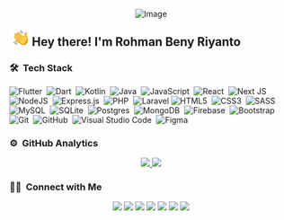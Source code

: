 <p align="center">
    <img src="https://user-images.githubusercontent.com/72520643/151448156-fe97b000-460f-4a96-9d78-8c7344d89083.png" alt="Image" width="400" />
</p>

<img alt="Night Coding" src="./assets/Hand%20Wave.gif" width='40' align="left"/><h2>Hey there! I'm Rohman Beny Riyanto</h2>

<!-- ## 👋 &nbsp;Hey there! I'm Rohman Beny Riyanto -->

### 🛠 &nbsp;Tech Stack

![Flutter](https://img.shields.io/badge/Flutter-%2302569B.svg?style=for-the-badge&logo=Flutter&logoColor=white)&nbsp;
![Dart](https://img.shields.io/badge/dart-%230175C2.svg?style=for-the-badge&logo=dart&logoColor=white)&nbsp;
![Kotlin](https://img.shields.io/badge/kotlin-%237F52FF.svg?style=for-the-badge&logo=kotlin&logoColor=white)&nbsp;
![Java](https://img.shields.io/badge/java-%23ED8B00.svg?style=for-the-badge&logo=java&logoColor=white)&nbsp;
![JavaScript](https://img.shields.io/badge/javascript-%23323330.svg?style=for-the-badge&logo=javascript&logoColor=%23F7DF1E)&nbsp;
![React](https://img.shields.io/badge/react-%2320232a.svg?style=for-the-badge&logo=react&logoColor=%2361DAFB)&nbsp;
![Next JS](https://img.shields.io/badge/Next-black?style=for-the-badge&logo=next.js&logoColor=white)&nbsp;
![NodeJS](https://img.shields.io/badge/node.js-6DA55F?style=for-the-badge&logo=node.js&logoColor=white)&nbsp;
![Express.js](https://img.shields.io/badge/express.js-%23404d59.svg?style=for-the-badge&logo=express&logoColor=%2361DAFB)&nbsp;
![PHP](https://img.shields.io/badge/php-%23777BB4.svg?style=for-the-badge&logo=php&logoColor=white)&nbsp;
![Laravel](https://img.shields.io/badge/laravel-%23FF2D20.svg?style=for-the-badge&logo=laravel&logoColor=white)
![HTML5](https://img.shields.io/badge/html5-%23E34F26.svg?style=for-the-badge&logo=html5&logoColor=white)&nbsp;
![CSS3](https://img.shields.io/badge/css3-%231572B6.svg?style=for-the-badge&logo=css3&logoColor=white)&nbsp;
![SASS](https://img.shields.io/badge/SASS-hotpink.svg?style=for-the-badge&logo=SASS&logoColor=white)&nbsp;
![MySQL](https://img.shields.io/badge/mysql-%2300f.svg?style=for-the-badge&logo=mysql&logoColor=white)&nbsp;
![SQLite](https://img.shields.io/badge/sqlite-%2307405e.svg?style=for-the-badge&logo=sqlite&logoColor=white)&nbsp;
![Postgres](https://img.shields.io/badge/postgres-%23316192.svg?style=for-the-badge&logo=postgresql&logoColor=white)&nbsp;
![MongoDB](https://img.shields.io/badge/MongoDB-%234ea94b.svg?style=for-the-badge&logo=mongodb&logoColor=white)&nbsp;
![Firebase](https://img.shields.io/badge/Firebase-039BE5?style=for-the-badge&logo=Firebase&logoColor=white)&nbsp;
![Bootstrap](https://img.shields.io/badge/bootstrap-%23563D7C.svg?style=for-the-badge&logo=bootstrap&logoColor=white)&nbsp;
![Git](https://img.shields.io/badge/git-%23F05033.svg?style=for-the-badge&logo=git&logoColor=white)&nbsp;
![GitHub](https://img.shields.io/badge/github-%23121011.svg?style=for-the-badge&logo=github&logoColor=white)&nbsp;
![Visual Studio Code](https://img.shields.io/badge/Visual%20Studio%20Code-0078d7.svg?style=for-the-badge&logo=visual-studio-code&logoColor=white)&nbsp;
![Figma](https://img.shields.io/badge/figma-%23F24E1E.svg?style=for-the-badge&logo=figma&logoColor=white)

### ⚙️ &nbsp;GitHub Analytics

<p align="center">
<a href="https://github.com/RohmanBenyRiyanto">
  <img height="150em" src="https://github-readme-stats-eight-theta.vercel.app/api?username=RohmanBenyRiyanto&show_icons=true&theme=algolia&include_all_commits=true&count_private=true"/>
  <img height="150em" src="https://github-readme-stats-eight-theta.vercel.app/api/top-langs/?username=RohmanBenyRiyanto&layout=compact&langs_count=8&theme=algolia"/>
</a>
</p>

### 🤝🏻 &nbsp;Connect with Me

<p align="center">
<a href="https://bentenserver.my.id/"><img src="https://img.shields.io/badge/-rohmanbenyriyanto.com-3423A6?style=flat&logo=Google-Chrome&logoColor=white"/></a>
<a href="https://www.linkedin.com/in/rohman-beny/"><img src="https://img.shields.io/badge/-rohman%20beny-0077B5?style=flat&logo=Linkedin&logoColor=white"/></a>
<a href="mailto:rendyasw@gmail.com"><img src="https://img.shields.io/badge/-rendyasw@gmail.com-D14836?style=flat&logo=Gmail&logoColor=white"/></a>
<a href="https://www.instagram.com/cimonn_/"><img src="https://img.shields.io/badge/-@رحمن بيني-E4405F?style=flat&logo=Instagram&logoColor=white"/></a>
<a href="https://web.facebook.com/rohman.b.riyanto"><img src="https://img.shields.io/badge/-@Rohman Beni-1877F2?style=flat&logo=Facebook&logoColor=white"/></a>
<a href="https://dribbble.com/rohmanbenyr"><img src="https://img.shields.io/badge/-@RohmanBenyR-BD081C?style=flat&logo=dribbble&logoColor=white"/></a>
<a href="https://www.behance.net/riyanbeny"><img src="https://img.shields.io/badge/-@Riyan Beny-1769FF?style=flat&logo=Behance&logoColor=white"/></a>
</p>

